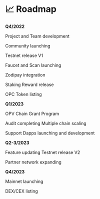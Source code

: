 # 📈 Roadmap

**Q4/2022**

Project and Team development&#x20;

Community launching&#x20;

Testnet release V1&#x20;

Faucet and Scan launching&#x20;

Zodipay integration&#x20;

Staking Reward release&#x20;

OPC Token listing



**Q1/2023**

OPV Chain Grant Program

Audit completing Multiple chain scaling&#x20;

Support Dapps launching and development



**Q2-3/2023**

Feature updating Testnet release V2&#x20;

Partner network expanding



**Q4/2023**

Mainnet launching

DEX/CEX listing
